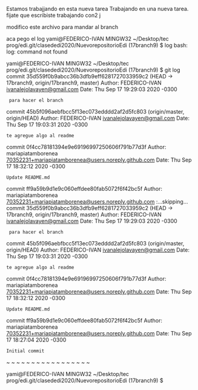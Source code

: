 
Estamos trabajjando en esta nueva tarea 
Trabajando en una nueva tarea.
fijate que escribiste trabajando con2 j

modifico este archivo para mandar al branch

aca pego el log
yami@FEDERICO-IVAN MINGW32 ~/Desktop/tec prog/edi.git/clasededi2020/NuevorepositorioEdi (17branch9)
$ log
bash: log: command not found

yami@FEDERICO-IVAN MINGW32 ~/Desktop/tec prog/edi.git/clasededi2020/NuevorepositorioEdi (17branch9)
$ git log
commit 35d559f0b9abcc36b3dfb9eff6281727033959c2 (HEAD -> 17branch9, origin/17branch9, master)
Author: FEDERICO-IVAN <ivanalejolavayen@gmail.com>
Date:   Thu Sep 17 19:29:03 2020 -0300

     para hacer el branch

commit 45b5f096aebfbcc5f13ec073edddd2af2d5fc803 (origin/master, origin/HEAD)
Author: FEDERICO-IVAN <ivanalejolavayen@gmail.com>
Date:   Thu Sep 17 19:03:31 2020 -0300

    te agregue algo al readme

commit 0f4cc78181394e9e69196997250606f791b77d3f
Author: mariapiatamborenea <70352231+mariapiatamborenea@users.noreply.github.com>
Date:   Thu Sep 17 18:32:12 2020 -0300

    Update README.md

commit ff9a59b9d1e9c060effdee80fab5072f6f42bc5f
Author: mariapiatamborenea <70352231+mariapiatamborenea@users.noreply.github.com>
:...skipping...
commit 35d559f0b9abcc36b3dfb9eff6281727033959c2 (HEAD -> 17branch9, origin/17branch9, master)
Author: FEDERICO-IVAN <ivanalejolavayen@gmail.com>
Date:   Thu Sep 17 19:29:03 2020 -0300

     para hacer el branch

commit 45b5f096aebfbcc5f13ec073edddd2af2d5fc803 (origin/master, origin/HEAD)
Author: FEDERICO-IVAN <ivanalejolavayen@gmail.com>
Date:   Thu Sep 17 19:03:31 2020 -0300

    te agregue algo al readme

commit 0f4cc78181394e9e69196997250606f791b77d3f
Author: mariapiatamborenea <70352231+mariapiatamborenea@users.noreply.github.com>
Date:   Thu Sep 17 18:32:12 2020 -0300

    Update README.md

commit ff9a59b9d1e9c060effdee80fab5072f6f42bc5f
Author: mariapiatamborenea <70352231+mariapiatamborenea@users.noreply.github.com>
Date:   Thu Sep 17 18:27:04 2020 -0300

    Initial commit
~
~
~
~
~
~
~
~
~
~
~
~
~
~
~
~
~

yami@FEDERICO-IVAN MINGW32 ~/Desktop/tec prog/edi.git/clasededi2020/NuevorepositorioEdi (17branch9)
$
